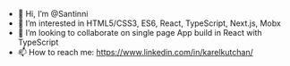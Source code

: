- 👋 Hi, I’m @Santinni
- 👀 I’m interested in HTML5/CSS3, ES6, React, TypeScript, Next.js, Mobx
- 💞️ I’m looking to collaborate on single page App build in React with TypeScript
- 📫 How to reach me: https://www.linkedin.com/in/karelkutchan/

<!---
Santinni/Santinni is a ✨ special ✨ repository because its `README.md` (this file) appears on your GitHub profile.
You can click the Preview link to take a look at your changes.
--->

